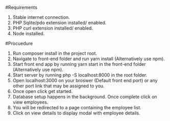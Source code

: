#Requirements
1. Stable internet connection.
2. PHP Sqlite/pdo extension installed/ enabled.
3. PHP curl extension installed/ enabled.
4. Node installed.

#Procuedure
1. Run composer install in the project root.
2. Navigate to front-end folder and run yarn install (Alternatively use npm).
3. Start front end app by running yarn start in the front-end folder (Alternatively use npm).
4. Start server by running  php -S localhost:8000 in the root folder.
5. Open localhost:3000 on your broswer (Default front end port) or any other port link that may be assigned to you.
6. Once open click get started.
7. Database setup happens in the background. Once complete click on view employees.
8. You will be redirected to a page containing the employee list.
9. Click on view details to display modal with employee details.